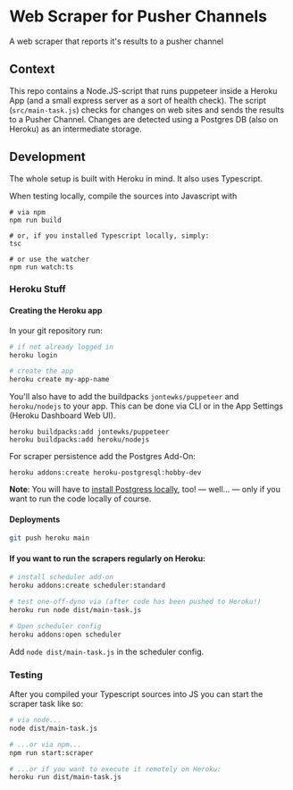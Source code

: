 # Web Scraper for Pusher Channels
A web scraper that reports it's results to a pusher channel

## Context
This repo contains a Node.JS-script that runs puppeteer inside a Heroku App (and a small express server as a sort of health check). The script (`src/main-task.js`) checks for changes on web sites and sends the results to a Pusher Channel. Changes are detected using a Postgres DB (also on Heroku) as an intermediate storage.

## Development
The whole setup is built with Heroku in mind. It also uses Typescript.

When testing locally, compile the sources into Javascript with
```
# via npm
npm run build

# or, if you installed Typescript locally, simply:
tsc

# or use the watcher
npm run watch:ts
``` 

### Heroku Stuff

#### Creating the Heroku app
In your git repository run:

```bash
# if not already logged in
heroku login

# create the app
heroku create my-app-name
```

You'll also have to add the buildpacks `jontewks/puppeteer` and `heroku/nodejs` to your app. This can be done via CLI or in the App Settings (Heroku Dashboard Web UI).
```
heroku buildpacks:add jontewks/puppeteer
heroku buildpacks:add heroku/nodejs
```

For scraper persistence add the Postgres Add-On:
```
heroku addons:create heroku-postgresql:hobby-dev
``` 
**Note**: You will have to [install Postgress locally](https://devcenter.heroku.com/articles/heroku-postgresql#local-setup), too! — well... — only if you want to run the code locally of course.

#### Deployments
```bash
git push heroku main
```

####  If you want to run the scrapers regularly on Heroku:
```bash
# install scheduler add-on
heroku addons:create scheduler:standard

# test one-off-dyno via (after code has been pushed to Heroku!)
heroku run node dist/main-task.js

# Open scheduler config
heroku addons:open scheduler
```

Add `node dist/main-task.js` in the scheduler config.

### Testing

After you compiled your Typescript sources into JS you can start the scraper task like so:

```bash
# via node...
node dist/main-task.js

# ...or via npm...
npm run start:scraper

# ...or if you want to execute it remotely on Heroku:
heroku run dist/main-task.js
```
